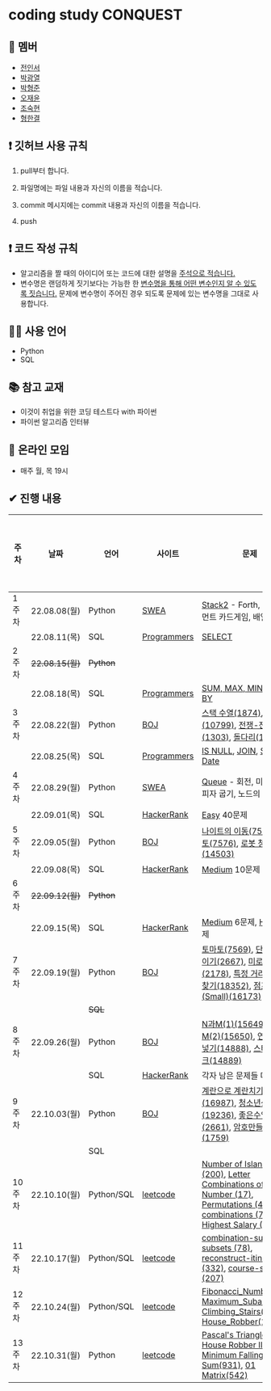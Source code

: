 # coding study CONQUEST

## 👤 멤버

- [전인서](https://github.com/eveinseojeon)
- [박광열](https://github.com/PangYeol)
- [박형준](https://github.com/PHJoon)
- [오재윤](https://github.com/jyoon55)
- [조숙현](https://github.com/Chosukhyun)
- [형한결](https://github.com/hankaul)

## ❗ 깃허브 사용 규칙

1. pull부터 합니다.

2. 파일명에는 파일 내용과 자신의 이름을 적습니다.

3. commit 메시지에는 commit 내용과 자신의 이름을 적습니다.

4. push

## ❗ 코드 작성 규칙

- 알고리즘을 짤 때의 아이디어 또는 코드에 대한 설명을 <u>주석으로 적습니다.</u>
- 변수명은 랜덤하게 짓기보다는 가능한 한 <u>변수명을 통해 어떤 변수인지 알 수 있도록 짓습니다.</u> 문제에 변수명이 주어진 경우 되도록 문제에 있는 변수명을 그대로 사용합니다.

## 🧑‍💻 사용 언어

- Python
- SQL

## 📚 참고 교재

- 이것이 취업을 위한 코딩 테스트다 with 파이썬
- 파이썬 알고리즘 인터뷰

## 💬 온라인 모임

- 매주 월, 목 19시

## ✔ 진행 내용

| 주차  | 날짜              | 언어         | 사이트                                                | 문제                                                                                                                                                                                                                                                                                         | 레벨           | 알고리즘 유형 | 문제 선정자 |
| --- | --------------- | ---------- | -------------------------------------------------- | ------------------------------------------------------------------------------------------------------------------------------------------------------------------------------------------------------------------------------------------------------------------------------------------ | ------------ | ------- | ------ |
| 1주차 | 22.08.08(월)     | Python     | [SWEA](https://swexpertacademy.com/main/main.do)   | [Stack2](https://swexpertacademy.com/main/learn/course/subjectDetail.do?courseId=AVuPDN86AAXw5UW6&subjectId=AWOVIc7KqfQDFAWg) - Forth, 미로, 토너먼트 카드게임, 배열 최소 합                                                                                                                              |              |         |        |
|     | 22.08.11(목)     | SQL        | [Programmers](https://school.programmers.co.kr/)   | [SELECT](https://school.programmers.co.kr/learn/courses/30/parts/17042)                                                                                                                                                                                                                    |              |         |        |
| 2주차 | ~~22.08.15(월)~~ | ~~Python~~ |                                                    |                                                                                                                                                                                                                                                                                            |              |         |        |
|     | 22.08.18(목)     | SQL        | [Programmers](https://school.programmers.co.kr/)   | [SUM, MAX, MIN](https://school.programmers.co.kr/learn/courses/30/parts/17043), [GROUP BY](https://school.programmers.co.kr/learn/courses/30/parts/17044)                                                                                                                                  |              |         |        |
| 3주차 | 22.08.22(월)     | Python     | [BOJ](https://www.acmicpc.net/)                    | [스택 수열(1874)](https://www.acmicpc.net/problem/1874), [쇠막대기(10799)](https://www.acmicpc.net/problem/10799), [전쟁-전투(1303)](https://www.acmicpc.net/problem/1303), [돌다리(12761)](https://www.acmicpc.net/problem/12761)                                                                        | 실버 1-3       |         | 형한결    |
|     | 22.08.25(목)     | SQL        | [Programmers](https://school.programmers.co.kr/)   | [IS NULL](https://school.programmers.co.kr/learn/courses/30/parts/17045), [JOIN](https://school.programmers.co.kr/learn/courses/30/parts/17046), [String, Date](https://school.programmers.co.kr/learn/courses/30/parts/17047)                                                             |              |         |        |
| 4주차 | 22.08.29(월)     | Python     | [SWEA](https://swexpertacademy.com/main/main.do)   | [Queue](https://swexpertacademy.com/main/learn/course/subjectDetail.do?courseId=AVuPDN86AAXw5UW6&subjectId=AWOVIoJqqfYDFAWg&&) - 회전, 미로의 거리, 피자 굽기, 노드의 거리                                                                                                                                 |              |         | 오재윤    |
|     | 22.09.01(목)     | SQL        | [HackerRank](https://www.hackerrank.com/dashboard) | [Easy](https://www.hackerrank.com/domains/sql?filters%5Bdifficulty%5D%5B%5D=easy) 40문제                                                                                                                                                                                                     | Easy         |         |        |
| 5주차 | 22.09.05(월)     | Python     | [BOJ](https://www.acmicpc.net/)                    | [나이트의 이동(7562)](https://www.acmicpc.net/problem/7562), [토마토(7576)](https://www.acmicpc.net/problem/7576), [로봇 청소기(14503)](https://www.acmicpc.net/problem/14503)                                                                                                                           | 골드 5 - 실버 1  |         | 박광열    |
|     | 22.09.08(목)     | SQL        | [HackerRank](https://www.hackerrank.com/dashboard) | [Medium](https://www.hackerrank.com/domains/sql?filters%5Bdifficulty%5D%5B%5D=medium) 10문제                                                                                                                                                                                                 | Medium       |         |        |
| 6주차 | ~~22.09.12(월)~~ | ~~Python~~ |                                                    |                                                                                                                                                                                                                                                                                            |              |         |        |
|     | 22.09.15(목)     | SQL        | [HackerRank](https://www.hackerrank.com/dashboard) | [Medium](https://www.hackerrank.com/domains/sql?filters%5Bdifficulty%5D%5B%5D=medium) 6문제, [Hard](https://www.hackerrank.com/domains/sql?filters%5Bdifficulty%5D%5B%5D=hard) 2문제                                                                                                           | Medium, Hard |         |        |
| 7주차 | 22.09.19(월)     | Python     | [BOJ](https://www.acmicpc.net/)                    | [토마토(7569)](https://www.acmicpc.net/problem/7569), [단지번호붙이기(2667)](https://www.acmicpc.net/problem/2667), [미로 탐색(2178)](https://www.acmicpc.net/problem/2178), [특정 거리의 도시 찾기(18352)](https://www.acmicpc.net/problem/18352), [점프왕 쩰리(Small)(16173)](https://www.acmicpc.net/problem/16173) | 골드 5 - 실버 4  |         | 전인서    |
|     |                 | ~~SQL~~    |                                                    |                                                                                                                                                                                                                                                                                            |              |         |        |
| 8주차 | 22.09.26(월)     | Python     | [BOJ](https://www.acmicpc.net/)                    | [N과M(1)(15649)](https://www.acmicpc.net/problem/15649), [N과M(2)(15650)](https://www.acmicpc.net/problem/15650), [연산자 끼워넣기(14888)](https://www.acmicpc.net/problem/14888), [스타트와 링크(14889)](https://www.acmicpc.net/problem/14889)                                                          |              |         | 형한결    |
|     |                 | SQL        | [HackerRank](https://www.hackerrank.com/dashboard) | 각자 남은 문제들 마무리                                                                                                                                                                                                                                                                              |              |         |        |
| 9주차 | 22.10.03(월)     | Python     | [BOJ](https://www.acmicpc.net/)                    | [계란으로 계란치기 (16987)](https://www.acmicpc.net/problem/16987), [청소년상어 (19236)](https://www.acmicpc.net/problem/19236), [좋은수열  (2661)](https://www.acmicpc.net/problem/2661), [암호만들기 (1759)](https://www.acmicpc.net/problem/1759)                                                             |              |         | 조숙현    |
|     |                 | SQL        |                                                    |                                                                                                                                                                                                                                                                                            |              |         |        |
| 10주차 | 22.10.10(월)     | Python/SQL     | [leetcode](https://leetcode.com/problemset/all/)                    | [Number of Islands (200)](https://leetcode.com/problems/number-of-islands/), [Letter Combinations of a Phone Number (17)](https://leetcode.com/problems/letter-combinations-of-a-phone-number/), [Permutations  (46)](https://leetcode.com/problems/permutations/), [combinations (77)](https://leetcode.com/problems/combinations/)  [Nth Highest Salary (177)](https://leetcode.com/problems/nth-highest-salary/)                                                          |              |         | 형한결    |
| 11주차 | 22.10.17(월)     | Python/SQL     | [leetcode](https://leetcode.com/problemset/all/)                    | [combination-sum (39)](https://leetcode.com/problems/combination-sum/), [subsets (78)](https://leetcode.com/problems/subsets/), [reconstruct-itinerary  (332)](https://leetcode.com/problems/reconstruct-itinerary/), [course-schedule (207)](https://leetcode.com/problems/course-schedule/)                                                  |              |         | 형한결    |
| 12주차 | 22.10.24(월) | Python/SQL | [leetcode](https://leetcode.com/problemset/all/) | [Fibonacci_Number(509)](https://leetcode.com/problems/fibonacci-number/), [Maximum_Subarray(53)](https://leetcode.com/problems/maximum-subarray/), [Climbing_Stairs(70)](https://leetcode.com/problems/climbing-stairs/), [House_Robber(198)](https://leetcode.com/problems/house-robber/) | | | 전인서  |
| 13주차 | 22.10.31(월) | Python | [leetcode](https://leetcode.com/problemset/all/) | [Pascal's Triangle(118)](https://leetcode.com/problems/pascals-triangle/), [House Robber II(213)](https://leetcode.com/problems/house-robber-ii/), [Minimum Falling Path Sum(931)](https://leetcode.com/problems/minimum-falling-path-sum/), [01 Matrix(542)](https://leetcode.com/problems/01-matrix/) | | | 박형준   |


